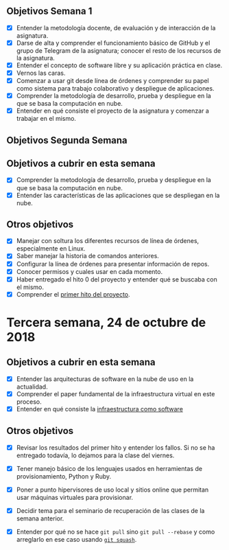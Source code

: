 ## Objetivos Semana 1

- [x] Entender la metodología docente, de evaluación y de interacción de la asignatura.
- [x] Darse de alta y comprender el funcionamiento básico de GitHub y el grupo de Telegram de la asignatura; conocer el resto de los recursos de la asignatura.
- [x] Entender el concepto de software libre y su aplicación práctica en clase.
- [x] Vernos las caras.
- [x] Comenzar a usar git desde línea de órdenes y comprender su papel como sistema para trabajo colaborativo y despliegue de aplicaciones. 
- [x] Comprender la metodología de desarrollo, prueba y despliegue en la que se basa la computación en nube.
- [x] Entender en qué consiste el proyecto de la asignatura y comenzar a trabajar en el mismo. 

## Objetivos Segunda Semana

## Objetivos a cubrir en esta semana

- [x] Comprender la metodología de desarrollo, prueba y despliegue en la que se basa la computación en nube.
- [x] Entender las características de las aplicaciones que se despliegan en la nube.

## Otros objetivos

- [x] Manejar con soltura los diferentes recursos de línea de órdenes,
  especialmente en Linux.
- [x] Saber manejar la historia de comandos anteriores.
- [x] Configurar la línea de órdenes para presentar información de
    repos.
- [x] Conocer permisos y cuales usar en cada momento.
- [x] Haber entregado el hito 0 del proyecto y entender qué se buscaba con
  el mismo.
- [x] Comprender el [primer hito del proyecto](http://jj.github.io/CC/documentos/proyecto/1.Infraestructura).

# Tercera semana, 24 de octubre de 2018

## Objetivos a cubrir en esta semana

- [x] Entender las arquitecturas de software en la nube de uso en la
   actualidad.
- [x] Comprender el paper fundamental de la infraestructura virtual en
   este proceso.
- [x] Entender en qué consiste la [infraestructura como software](https://jj.github.io/CC/documentos/temas/Provision)

## Otros objetivos

- [x] Revisar los resultados del primer hito y entender los fallos. Si no
  se ha entregado todavía, lo dejamos para la clase del viernes. 

- [x] Tener manejo básico de los lenguajes usados en herramientas de
  provisionamiento, Python y Ruby.
  
- [x] Poner a punto hipervisores de uso local y sitios online que permitan
  usar máquinas virtuales para provisionar.
  
- [x] Decidir tema para el seminario de recuperación de las clases de la
  semana anterior.
  
- [x] Entender por qué no se hace `git pull` sino `git pull --rebase` y
  como arreglarlo en ese caso
  usando
  [`git squash`](https://stackoverflow.com/questions/5189560/squash-my-last-x-commits-together-using-git). 
